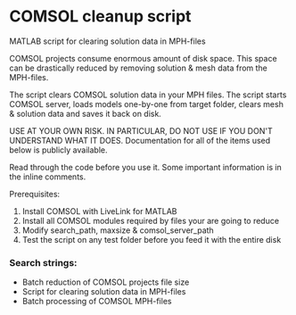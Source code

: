 # COMSOL cleanup script
MATLAB script for clearing solution data in MPH-files

COMSOL projects consume enormous amount of disk space. This space can be drastically reduced by removing solution & mesh data from the MPH-files.

The script clears COMSOL solution data in your MPH files. The script starts COMSOL server, loads models one-by-one from target folder, clears mesh & solution data and saves it back on disk. 

USE AT YOUR OWN RISK.
IN PARTICULAR, DO NOT USE IF YOU DON'T UNDERSTAND WHAT IT DOES. Documentation for all of the items used below is publicly available.

Read through the code before you use it. Some important information is in the inline comments.

Prerequisites:
1) Install COMSOL with LiveLink for MATLAB
2) Install all COMSOL modules required by files your are going to reduce 
3) Modify search_path, maxsize & comsol_server_path
4) Test the script on any test folder before you feed it with the entire disk

### Search strings:
* Batch reduction of COMSOL projects file size
* Script for clearing solution data in MPH-files
* Batch processing of COMSOL MPH-files
